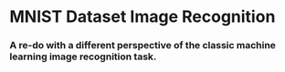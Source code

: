 # MNIST Dataset Image Recognition
### A re-do with a different perspective of the classic machine learning image recognition task.




